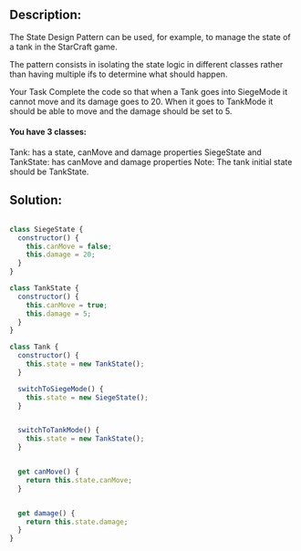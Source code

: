 ## Description:

The State Design Pattern can be used, for example, to manage the state of a tank in the StarCraft game.

The pattern consists in isolating the state logic in different classes rather than having multiple ifs to determine what should happen.

Your Task
Complete the code so that when a Tank goes into SiegeMode it cannot move and its damage goes to 20. When it goes to TankMode it should be able to move and the damage should be set to 5.

#### You have 3 classes:

Tank: has a state, canMove and damage properties
SiegeState and TankState: has canMove and damage properties
Note: The tank initial state should be TankState.

## Solution:

```javascript

class SiegeState {
  constructor() {
    this.canMove = false;
    this.damage = 20;
  }
}

class TankState {
  constructor() {
    this.canMove = true;
    this.damage = 5;
  }
}

class Tank {
  constructor() {
    this.state = new TankState();
  }

  switchToSiegeMode() {
    this.state = new SiegeState();
  }


  switchToTankMode() {
    this.state = new TankState();
  }


  get canMove() {
    return this.state.canMove;
  }


  get damage() {
    return this.state.damage;
  }
}
```
